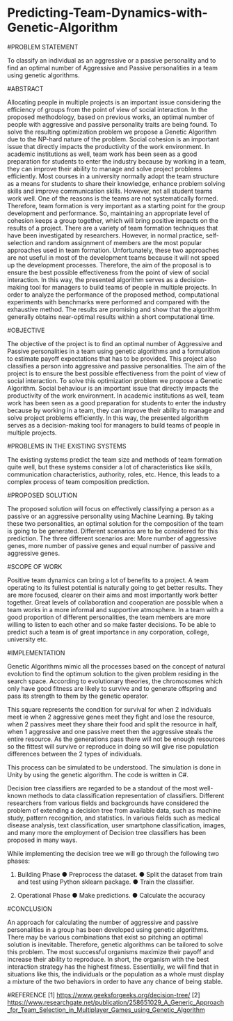 # Predicting-Team-Dynamics-with-Genetic-Algorithm



#PROBLEM STATEMENT

To classify an individual as an aggressive or a passive personality and to find an optimal number of Aggressive and Passive personalities in a team using genetic algorithms. 

#ABSTRACT

Allocating people in multiple projects is an important issue considering the efficiency of groups from the point of view of social interaction. In the proposed methodology, based on previous works, an optimal number of people with aggressive and passive personality traits are being found. To solve the resulting optimization problem we propose a Genetic Algorithm due to the NP-hard nature of the problem. Social cohesion is an important issue that directly impacts the productivity of the work environment. In academic institutions as well, team work has been seen as a good preparation for students to enter the industry because by working in a team, they can improve their ability to manage and solve project problems efficiently. Most courses in a university normally adopt the team structure as a means for students to share their knowledge, enhance problem solving skills and improve communication skills. However, not all student teams work well. One of the reasons is the teams are not systematically formed. Therefore, team formation is very important as a starting point for the group development and performance. So, maintaining an appropriate level of cohesion keeps a group together, which will bring positive impacts on the results of a project. There are a variety of team formation techniques that have been investigated by researchers. However, in normal practice, self-selection and random assignment of members are the most popular approaches used in team formation. Unfortunately, these two approaches are not useful in most of the development teams because it will not speed up the development processes. Therefore, the aim of the proposal is to ensure the best possible effectiveness from the point of view of social interaction. In this way, the presented algorithm serves as a decision-making tool for managers to build teams of people in multiple projects. In order to analyze the performance of the proposed method, computational experiments with benchmarks were performed and compared with the exhaustive method. The results are promising and show that the algorithm generally obtains near-optimal results within a short computational time.

#OBJECTIVE

The objective of the project is to find an optimal number of Aggressive and Passive personalities in a team using genetic algorithms and a formulation to estimate payoff expectations that has to be provided. This project also classifies a person into aggressive and passive personalities. The aim of the project is to ensure the best possible effectiveness from the point of view of social interaction. To solve this optimization problem we propose a Genetic Algorithm. Social behaviour is an important issue that directly impacts the productivity of the work environment. In academic institutions as well, team work has been seen as a good preparation for students to enter the industry because by working in a team, they can improve their ability to manage and solve project problems efficiently. In this way, the presented algorithm serves as a decision-making tool for managers to build teams of people in multiple projects. 


#PROBLEMS IN THE EXISTING SYSTEMS

The existing systems predict the team size and methods of team formation quite well, but these systems consider a lot of characteristics like skills, communication characteristics, authority, roles, etc. Hence, this leads to a complex process of team composition prediction. 

#PROPOSED SOLUTION

The proposed solution will focus on effectively classifying a person as a passive or an aggressive personality using Machine Learning. By taking these two personalities, an optimal solution for the composition of the team is going to be generated. Different scenarios are to be considered for this prediction. The three different scenarios are: More number of aggressive genes, more number of passive genes and equal number of passive and aggressive genes. 

#SCOPE OF WORK 

Positive team dynamics can bring a lot of benefits to a project. A team operating to its fullest potential is naturally going to get better results. They are more focused, clearer on their aims and most importantly work better together. Great levels of collaboration and cooperation are possible when a team works in a more informal and supportive atmosphere. In a team with a good proportion of different personalities, the team members are more willing to listen to each other and so make faster decisions. To be able to predict such a team is of great importance in any corporation, college, university etc. 


#IMPLEMENTATION

Genetic Algorithms mimic all the processes based on the concept of natural evolution to find the optimum solution to the given problem residing in the search space. According to evolutionary theories, the chromosomes which only have good fitness are likely to survive and to generate offspring and pass its strength to them by the genetic operator.
 
This square represents the condition for survival for when 2 individuals meet ie when 2 aggressive genes meet they fight and lose the resource, when 2 passives meet they share their food and split the resource in half, when 1 aggressive and one passive meet then the aggressive steals the entire resource.
As the generations pass there will not be enough resources so the fittest will survive or reproduce in doing so will give rise population differences between the 2 types of individuals.

This process can be simulated to be understood. The simulation is done in Unity by using the genetic algorithm.  The code is written in C#. 

Decision tree classifiers are regarded to be a standout of the most well-known methods to data classification representation of classifiers. Different researchers from various fields and backgrounds have considered the problem of extending a decision tree from available data, such as machine study, pattern recognition, and statistics. In various fields such as medical disease analysis, text classification, user smartphone classification, images, and many more the employment of Decision tree classifiers has been proposed in many ways. 

While implementing the decision tree we will go through the following two phases:
 1. Building Phase
●	Preprocess the dataset.
●	Split the dataset from train and test using Python sklearn package.
●	Train the classifier.

 2. Operational Phase
●	Make predictions.
●	Calculate the accuracy

#CONCLUSION

An approach for calculating the number of aggressive and passive personalities in a group has been developed using genetic algorithms. There may be various combinations that exist so pitching an optimal solution is inevitable. Therefore, genetic algorithms can be tailored to solve this problem. The most successful organisms maximize their payoff and increase their ability to reproduce. In short, the organism with the best interaction strategy has the highest fitness. Essentially, we will find that in situations like this, the individuals or the population as a whole must display a mixture of the two behaviors in order to have any chance of being stable.

#REFERENCE
[1] https://www.geeksforgeeks.org/decision-tree/
[2] https://www.researchgate.net/publication/258651029_A_Generic_Approach_for_Team_Selection_in_Multiplayer_Games_using_Genetic_Algorithm

